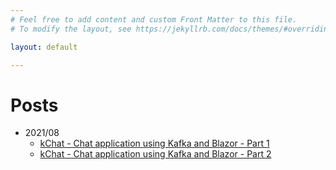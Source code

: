 ```yaml
---
# Feel free to add content and custom Front Matter to this file.
# To modify the layout, see https://jekyllrb.com/docs/themes/#overriding-theme-defaults

layout: default

---
```


# Posts

* 2021/08
  * [kChat - Chat application using Kafka and Blazor - Part 1](.\_posts\2021-08-29-kchat-part-1.markdown)
  * [kChat - Chat application using Kafka and Blazor - Part 2](.\_posts\2021-08-30-kchat-part-2.markdown)

